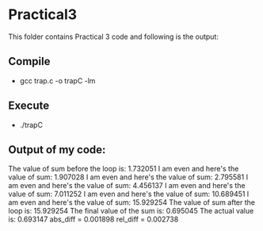 # Practical3

This folder contains Practical 3 code and following is the output:

## Compile
* gcc trap.c -o trapC -lm

## Execute
* ./trapC

## Output of my code:

The value of sum before the loop is: 1.732051
I am even and here's the value of sum: 1.907028
I am even and here's the value of sum: 2.795581
I am even and here's the value of sum: 4.456137
I am even and here's the value of sum: 7.011252
I am even and here's the value of sum: 10.689451
I am even and here's the value of sum: 15.929254
The value of sum after the loop is: 15.929254
The final value of the sum is: 0.695045
The actual value is: 0.693147
abs_diff = 0.001898
rel_diff = 0.002738

